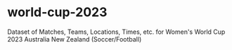 # world-cup-2023
Dataset of Matches, Teams, Locations, Times, etc. for Women's World Cup 2023 Australia New Zealand (Soccer/Football)
